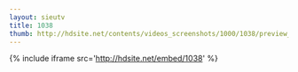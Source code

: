```yaml
---
layout: sieutv
title: 1038
thumb: http://hdsite.net/contents/videos_screenshots/1000/1038/preview_360p.mp4.jpg
---
```

{% include iframe src='http://hdsite.net/embed/1038' %}
 
